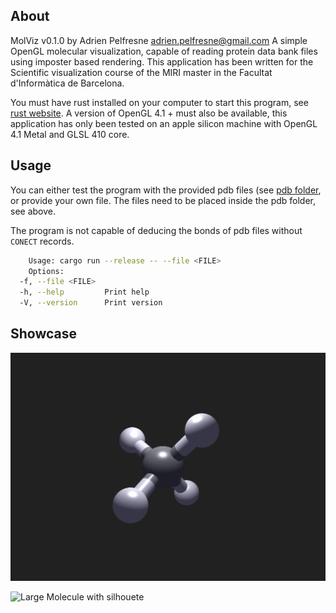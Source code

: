## About
 MolViz v0.1.0 by Adrien Pelfresne <adrien.pelfresne@gmail.com>
    A simple OpenGL molecular visualization, capable of reading protein data bank files using imposter based rendering.
This application has been written for the Scientific visualization course of the MIRI master in the Facultat d'Informàtica de Barcelona.

You must have rust installed on your computer to start this program, see [rust website](https://www.rust-lang.org/).
A version of OpenGL 4.1 + must also be available, this application has only been tested on an apple silicon machine with OpenGL 4.1 Metal and GLSL 410 core.
    
## Usage
You can either test the program with the provided pdb files (see [pdb folder](./resources/pdb/), or provide your own file.
The files need to be placed inside the pdb folder, see above.

The program is not capable of deducing the bonds of pdb files without `CONECT` records.

```sh
    Usage: cargo run --release -- --file <FILE>
    Options:
  -f, --file <FILE>
  -h, --help         Print help
  -V, --version      Print version
```

## Showcase
![Methane Molecule](./methane.png)

![Large Molecule with silhouete](./zoom_capability.png)
